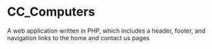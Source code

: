 # CC_Computers
A web application written in PHP, which includes a header, footer, and navigation links to the home and contact us pages
